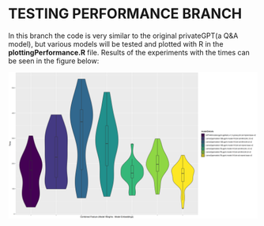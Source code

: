 # TESTING PERFORMANCE BRANCH
In this branch the code is very similar to the original privateGPT(a Q&A model), but various models will be tested and plotted with R in the __plottingPerformance.R__ file. Results of the experiments with the times can be seen in the figure below:

![Alt text](/performance.png?raw=true "Optional Title")
